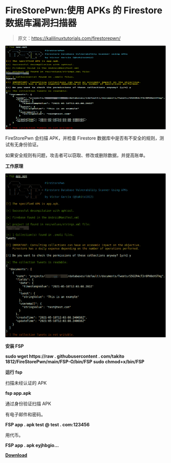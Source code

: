 # FireStorePwn:使用 APKs 的 Firestore 数据库漏洞扫描器

> 原文：<https://kalilinuxtutorials.com/firestorepwn/>

[![FireStorePwn : Firestore Database Vulnerability Scanner Using APKs](img//de1b2505aada45517f9fd29110830e0a.png "FireStorePwn : Firestore Database Vulnerability Scanner Using APKs")](https://1.bp.blogspot.com/-cQRLRS69Ruk/YMS2aDwO7pI/AAAAAAAAJeU/_lj3QfHyt_wqe4zRvcvIVfUG6sM0T-BnwCLcBGAsYHQ/s728/FireStorePwn%25281%2529.png)

FireStorePwn 会扫描 APK，并检查 Firestore 数据库中是否有不安全的规则，测试有无身份验证。

如果安全规则有问题，攻击者可以窃取、修改或删除数据，并提高账单。

**工作原理**

![](img//124b2bdaebd65b69fa441f86efae0101.png)

**安装 FSP**

**sudo wget https://raw . githubusercontent . com/takito 1812/FireStorePwn/main/FSP-O/bin/FSP
sudo chmod+x/bin/FSP**

**运行 fsp**

扫描未经认证的 APK

**fsp app.apk**

通过身份验证扫描 APK

有电子邮件和密码。

**FSP app . apk test @ test . com:123456**

用代币。

**FSP app . apk eyjhbgio…**

[**Download**](https://github.com/takito1812/FireStorePwn)
